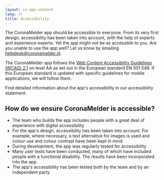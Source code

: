 ```yaml
---
layout: in-app-content
lang: tr
title: Accessibility
---
```




<p class="md-block-lead md-text-color-RO-donkerblauw" markdown="1">
  The CoronaMelder app should be accessible to everyone. From its very first design, accessibility has been taken into account, with the help of experts and experience experts. Yet the app might not be as accessible to you. Are you unable to use the app well? Let us know by emailing <a href="mailto:helpdesk@coronamelder.nl?subject={{ site.data.translations.accessibility-in-app-email-subject[page.lang] }}">helpdesk@coronamelder.nl</a>.
</p>

The CoronaMelder app follows the [Web Content Accessibility Guidelines (WCAG) 2.1](https://www.w3.org/TR/2018/REC-WCAG21-20180605/) on level AA as set out in the European standard EN 301 549. If this European standard is updated with specific guidelines for mobile applications, we will follow them.

Find detailed information about the app's accessibility in our accessibility statement.

## How do we ensure CoronaMelder is accessible?

- The team who builds the app includes people with a great deal of experience with digital accessibility
- For the app's design, accessibility has been taken into account. For example, where necessary, a text alternative for images is used and colour use and colour contrast have been kept in mind
- During development, the app was regularly tested for accessibility
- Many user tests have been conducted, many of which have included people with a functional disability. The results have been incorporated into the app
- The app's accessibility has been tested both by the team and by an independent party
